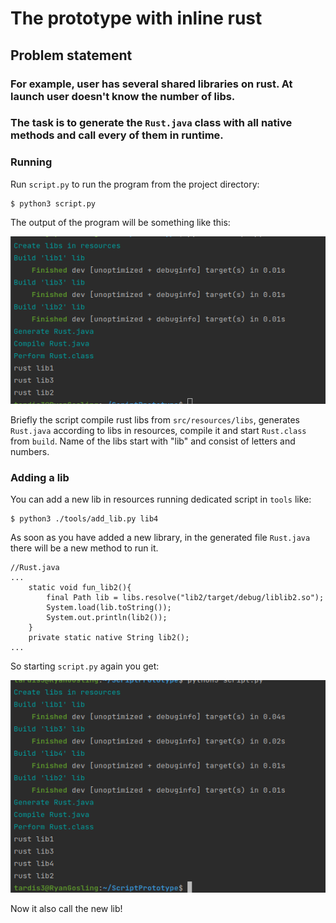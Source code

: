 # The prototype with inline rust
## Problem statement
### For example, user has several shared libraries on rust. At launch user doesn't know the number of libs. 
### The task is to generate the `Rust.java` class with all native methods and call every of them in runtime.

### Running
Run `script.py` to run the program from the project directory:
```
$ python3 script.py
```
The output of the program will be something like this:

![img.png](src/main/resources/img1.png)

Briefly the script compile rust libs from `src/resources/libs`, generates `Rust.java` according to libs in resources, compile it and start `Rust.class` from `build`. 
Name of the libs start with "lib" and consist of letters and numbers.

### Adding a lib
You can add a new lib in resources running dedicated script in `tools` like:
```
$ python3 ./tools/add_lib.py lib4
```
As soon as you have added a new library, in the generated file `Rust.java` there will be a new method to run it.
```
//Rust.java
...
    static void fun_lib2(){
        final Path lib = libs.resolve("lib2/target/debug/liblib2.so");
        System.load(lib.toString());
        System.out.println(lib2());
    }
    private static native String lib2();
...
```
So starting `script.py` again you get:

![img.png](src/main/resources/img2.png)

Now it also call the new lib!